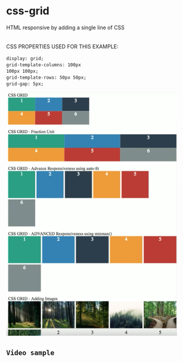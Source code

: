 # css-grid
HTML responsive by adding a single line of CSS
<br>
<br>
<br>
CSS PROPERTIES USED FOR THIS EXAMPLE:

<code>display: grid;</code><br>
<code>grid-template-columns: 100px 100px 100px;</code><br>
<code>grid-template-rows: 50px 50px;</code><br>
<code>grid-gap: 5px;</code><br>


<img src="sample.png">

<code><h2>Video sample</h2></code>
<a href="https://youtu.be/e-_ZgkQso0c" target="_blank"></a>